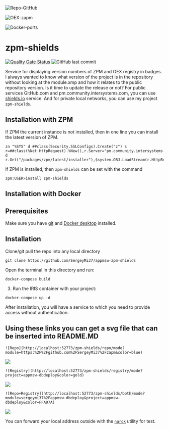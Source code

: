  ![Repo-GitHub](https://img.shields.io/badge/dynamic/xml?color=gold&label=GitHub&prefix=ver.&query=%2F%2FVersion&url=https%3A%2F%2Fraw.githubusercontent.com%2Fsergeymi37%2Fappmsw-zpm-shields%2Fmaster%2Fmodule.xml)
 
 ![OEX-zapm](https://img.shields.io/badge/dynamic/json?url=https:%2F%2Fpm.community.intersystems.com%2Fpackages%2Fzpm-shields%2F&label=ZPM-pm.community.intersystems.com&query=$.version&color=green&prefix=zpm-shields+)
 
 ![Docker-ports](https://img.shields.io/badge/dynamic/yaml?color=blue&label=docker-compose&prefix=ports%20-%20&query=%24.services.iris.ports&url=https%3A%2F%2Fraw.githubusercontent.com%2Fsergeymi37%2Fappmsw-zpm-shields%2Fmaster%2Fdocker-compose.yml)
 
 # zpm-shields
 
 [![Quality Gate Status](https://community.objectscriptquality.com/api/project_badges/measure?project=intersystems_iris_community%2Fappmsw-zpm-shields&metric=alert_status)](https://community.objectscriptquality.com/dashboard?id=intersystems_iris_community%2Fappmsw-zpm-shields)
 <img alt="GitHub last commit" src="https://img.shields.io/github/last-commit/SergeyMi37/appmsw-zpm-shields">
 
 Service for displaying version numbers of ZPM and OEX registry in badges.
 I always wanted to know what version of the project is in the repository without looking at the module.xmp and how it relates to the public repository version. Is it time to update the release or not?
 For public services GitHub.com and pm.community.intersystems.com, you can use [shields.io](https://shields.io/) service. And for private local networks, you can use my project `zpm-shields`.
 
## Installation with ZPM

If ZPM the current instance is not installed, then in one line you can install the latest version of ZPM.
```
zn "%SYS" d ##class(Security.SSLConfigs).Create("z") s r=##class(%Net.HttpRequest).%New(),r.Server="pm.community.intersystems.com",r.SSLConfiguration="z" d r.Get("/packages/zpm/latest/installer"),$system.OBJ.LoadStream(r.HttpResponse.Data,"c")
```
If ZPM is installed, then `zpm-shields` can be set with the command
```
zpm:USER>install zpm-shields
```
## Installation with Docker

## Prerequisites
Make sure you have [git](https://git-scm.com/book/en/v2/Getting-Started-Installing-Git) and [Docker desktop](https://www.docker.com/products/docker-desktop) installed.

## Installation 
Clone/git pull the repo into any local directory

```
git clone https://github.com/SergeyMi37/appmsw-zpm-shields
```

Open the terminal in this directory and run:

```
docker-compose build
```

3. Run the IRIS container with your project:

```
docker-compose up -d
```
After installation, you will have a service to which you need to provide access without authentication.
## Using these links you can get a svg file that can be inserted into README.MD
```
![Repo](http://localhost:52773/zpm-shields/repo/mode?module=https:%2F%2Fgithub.com%2FSergeyMi37%2Fzapm&color=blue)
```
![](https://raw.githubusercontent.com/SergeyMi37/appmsw-zpm-shields/master/doc/Screenshot_1.png)
```
![Registry](http://localhost:52773/zpm-shields/registry/mode?project=appmsw-dbdeploy&color=gold)
```
![](https://raw.githubusercontent.com/SergeyMi37/appmsw-zpm-shields/master/doc/Screenshot_2.png)
```
![Repo+Registry](http://localhost:52773/zpm-shields/both/mode?module=sergeymi37%2Fappmsw-dbdeploy&project=appmsw-dbdeploy&color=FFA07A)
```
![](https://raw.githubusercontent.com/SergeyMi37/appmsw-zpm-shields/master/doc/Screenshot_3.png)

You can forward your local address outside with the [`ngrok`](https://ngrok.com/) utility for test.
